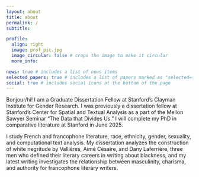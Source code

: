 ```yaml
---
layout: about
title: about
permalink: /
subtitle:

profile:
  align: right
  image: prof_pic.jpg
  image_circular: false # crops the image to make it circular
  more_info:

news: true # includes a list of news items
selected_papers: true # includes a list of papers marked as "selected={true}"
social: true # includes social icons at the bottom of the page
---
```


Bonjour/hi! I am a Graduate Dissertation Fellow at Stanford’s Clayman Institute for Gender Research. I was previously a dissertation fellow at Stanford’s Center for Spatial and Textual Analysis as a part of the Mellon Sawyer Seminar “The Data that Divides Us.” I will complete my PhD in comparative literature at Stanford in June 2025. 

I study French and francophone literature, race, ethnicity, gender, sexuality, and computational text analysis. My dissertation analyzes the construction of white negritude by Vallières, Aimé Césaire, and Dany Laferrière, three men who defined their literary careers in writing about blackness, and my latest writing investigates the relationship between masculinity, charisma, and authority for francophone literary writers. 

